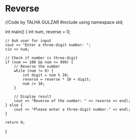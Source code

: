 # Reverse
//Code by TALHA GULZAR
#include <iostream>
using namespace std;

int main() {
    int num, reverse = 0;

    // Ask user for input
    cout << "Enter a three-digit number: ";
    cin >> num;

    // Check if number is three-digit
    if (num >= 100 && num <= 999) {
        // Reverse the number
        while (num != 0) {
            int digit = num % 10;
            reverse = reverse * 10 + digit;
            num /= 10;
        }

        // Display result
        cout << "Reverse of the number: " << reverse << endl;
    } else {
        cout << "Please enter a three-digit number." << endl;
    }

    return 0;
}

